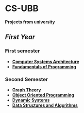 # CS-UBB
**Projects from university**

## *First Year*

### First semester
- **[Computer Systems Architecture](sem%201/asc/)**
- **[Fundamentals of Programming](sem%201/fp/)**


### Second Semester
- **[Graph Theory](sem%202/grafuri/test_2_grafuri/)**
- **[Object Oriented Programming](sem%202/oop/)**
- **[Dynamic Systems](sem%202/sd/)**
- **[Data Structures and Algorithms](sem%202/sda/)**

